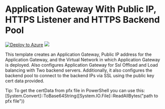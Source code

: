 # Application Gateway With Public IP, HTTPS Listener and HTTPS Backend Pool

[![Deploy to Azure](http://azuredeploy.net/deploybutton.png)](https://portal.azure.com/#create/Microsoft.Template/uri/https%3A%2F%2Fraw.githubusercontent.com%2Fsuneetnangia%2Fazure-quickstart-templates%2Fmaster%2F101-application-gateway-public-ip-ssl-reencrypt%2Fazuredeploy.json)
<a href="http://armviz.io/#/?load=https%3A%2F%2Fraw.githubusercontent.com%2Fsuneetnangia%2Fazure-quickstart-templates%2Fmaster%2F101-application-gateway-public-ip-ssl-reencrypt%2Fazuredeploy.json" target="_blank">
    <img src="http://armviz.io/visualizebutton.png"/>
</a>

This template creates an Application Gateway, Public IP address for the Application Gateway, and the Virtual Network in which Application Gateway is deployed. Also configures Application Gateway for Ssl Offload and Load balancing with Two backend servers. 
Additionally, it also configures the backend pool to connect to the backend IPs via SSL using the public key cert data provided.

Tip: To get the certData from pfx file in PowerShell you can use this: [System.Convert]::ToBase64String([System.IO.File]::ReadAllBytes("path to pfx file"))
